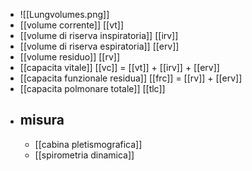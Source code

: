 - ![[Lungvolumes.png]]
- [[volume corrente]] [[vt]]
- [[volume di riserva inspiratoria]] [[irv]]
- [[volume di riserva espiratoria]] [[erv]]
- [[volume residuo]] [[rv]]
- [[capacita vitale]] [[vc]] = [[vt]] + [[irv]] + [[erv]]
- [[capacita funzionale residua]] [[frc]] = [[rv]] + [[erv]]
- [[capacita polmonare totale]] [[tlc]]
- ## misura
	- [[cabina pletismografica]]
	- [[spirometria dinamica]]